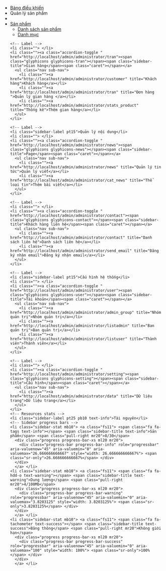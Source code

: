 <div class="nano-content"> 
  <!-- sidebar menu -->
  <ul class="nav sidebar-menu">
    <!-- Label -->
    <li class="active"> <a class=" menu-open" href="http://localhost/admin/administrator/home"> <span class="glyphicons glyphicons-home"></span> <span class="sidebar-title">Bảng điều khiển</span> </a> </li>
    <!-- Label -->
    <li class="sidebar-label pt15">Quản lý sản phẩm</li>
    <li class=""> </li>
    <li class=""><a class="accordion-toggle " href="http://localhost/admin/administrator/product"><span class="glyphicons glyphicons-product"></span><span class="sidebar-title">Sản phẩm</span><span class="caret"></span></a>
      <ul class="nav sub-nav">
        <li class=""><a href="http://localhost/admin/administrator/product" title="Danh sách sản phẩm">Danh sách sản phẩm</a></li>
        <li class=""><a href="http://localhost/admin/administrator/cat" title="Danh mục">Danh mục</a></li>
      </ul>
    </li>
    
    <!-- Label -->
    <li class=""> </li>
    <li class=""><a class="accordion-toggle " href="http://localhost/admin/administrator/tran"><span class="glyphicons glyphicons-tran"></span><span class="sidebar-title">Gian hàng</span><span class="caret"></span></a>
      <ul class="nav sub-nav">
        <li class=""><a href="http://localhost/admin/administrator/customer" title="Khách hàng">Khách hàng</a></li>
        <li class=""><a href="http://localhost/admin/administrator/tran" title="Đơn hàng ">Quản lý gian hàng </a></li>
        <li class=""><a href="http://localhost/admin/administrator/stats_product" title="Thống kê">Thêm gian hàng</a></li>
      </ul>
    </li>
    
    <!-- Label -->
    <li class="sidebar-label pt15">Quản lý nội dung</li>
    <li class=""> </li>
    <li class=""><a class="accordion-toggle " href="http://localhost/admin/administrator/news"><span class="glyphicons glyphicons-news"></span><span class="sidebar-title">Page</span><span class="caret"></span></a>
      <ul class="nav sub-nav">
        <li class=""><a href="http://localhost/admin/administrator/news" title="Quản lý tin tức">Quản lý viết</a></li>
        <li class=""><a href="http://localhost/admin/administrator/cat_news" title="Thể loại tin">Thêm bài viết</a></li>
      </ul>
    </li>
    
    <!-- Label -->
    <li class=""> </li>
    <li class=""><a class="accordion-toggle " href="http://localhost/admin/administrator/contact"><span class="glyphicons glyphicons-contact"></span><span class="sidebar-title">Khách hàng liên hệ</span><span class="caret"></span></a>
      <ul class="nav sub-nav">
        <li class=""><a href="http://localhost/admin/administrator/contact" title="Danh sách liên hệ">Danh sách liên hệ</a></li>
        <li class=""><a href="http://localhost/admin/administrator/send_email" title="Đăng ký nhận email">Đăng ký nhận email</a></li>
      </ul>
    </li>
    
    <!-- Label -->
    <li class="sidebar-label pt15">Cấu hình hệ thống</li>
    <li class=""> </li>
    <li class=""><a class="accordion-toggle " href="http://localhost/admin/administrator/user"><span class="glyphicons glyphicons-user"></span><span class="sidebar-title">Tài khoản</span><span class="caret"></span></a>
      <ul class="nav sub-nav">
        <li class=""><a href="http://localhost/admin/administrator/admin_group" title="Nhóm quản trị">Nhóm quản trị</a></li>
        <li class=""><a href="http://localhost/admin/administrator/listadmin" title="Ban quản trị">Ban quản trị</a></li>
        <li class=""><a href="http://localhost/admin/administrator/listuser" title="Thành viên">Thành viên</a></li>
      </ul>
    </li>
    
    <!-- Label -->
    <li class=""> </li>
    <li class=""><a class="accordion-toggle " href="http://localhost/admin/administrator/setting"><span class="glyphicons glyphicons-setting"></span><span class="sidebar-title">Cấu hình</span><span class="caret"></span></a>
      <ul class="nav sub-nav">
        <li class=""><a href="http://localhost/admin/administrator/data" title="Dữ liệu trang">Dữ liệu trang</a></li>
      </ul>
    </li>
    <!-- Resources stats -->
    <li class="sidebar-label pt25 pb10 text-info">Tài nguyên</li>
    <!-- Sidebar progress bars -->
    <li class="sidebar-stat mb10"> <a class="fs11"> <span class="fa fa-tags text-info"></span> <span class="sidebar-title text-info">Sản phẩm</span> <span class="pull-right mr20">8/30</span>
      <div class="progress progress-bar-xs ml20 mr20">
        <div class="progress-bar progress-bar-info" role="progressbar" aria-valuenow="45" aria-valuemin="0" aria-valuemax="26.666666666667" style="width: 26.666666666667%"> <span class="sr-only">26.666666666667%</span> </div>
      </div>
      </a> </li>
    <li class="sidebar-stat mb10"> <a class="fs11"> <span class="fa fa-hdd-o text-warning"></span> <span class="sidebar-title text-warning">Dung lượng</span> <span class="pull-right mr20">4/100Mb</span>
      <div class="progress progress-bar-xs ml20 mr20">
        <div class="progress-bar progress-bar-warning" role="progressbar" aria-valuenow="45" aria-valuemin="0" aria-valuemax="3.8203125" style="width: 3.8203125%"> <span class="sr-only">3.8203125%</span> </div>
      </div>
      </a> </li>
    <li class="sidebar-stat mb10"> <a class="fs11"> <span class="fa fa-tachometer text-success"></span> <span class="sidebar-title text-success">Băng thông</span> <span class="pull-right mr20">Không giới hạn</span>
      <div class="progress progress-bar-xs ml20 mr20">
        <div class="progress-bar progress-bar-success" role="progressbar" aria-valuenow="45" aria-valuemin="0" aria-valuemax="100" style="width: 100%"> <span class="sr-only">100%</span> </div>
      </div>
      </a> </li>
  </ul>
</div>
